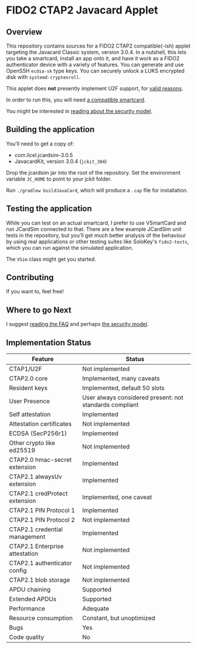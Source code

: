 # FIDO2 CTAP2 Javacard Applet

## Overview

This repository contains sources for a FIDO2 CTAP2 compatible(-ish)
applet targeting the Javacard Classic system, version 3.0.4. In a
nutshell, this lets you take a smartcard, install an app onto it,
and have it work as a FIDO2 authenticator device with a variety of
features. You can generate and use OpenSSH `ecdsa-sk` type keys. You
can securely unlock a LUKS encrypted disk with `systemd-cryptenroll`.

This applet does **not** presently implement U2F support, for
[valid reasons](docs/FAQ.md).

In order to run this, you will need
[a compatible smartcard](docs/requirements.md).

You might be interested in [reading about the security model](docs/security.md).

## Building the application

You'll need to get a copy of:
- com.licel.jcardsim-3.0.5
- JavacardKit, version 3.0.4 (`jckit_304`)

Drop the jcardsim jar into the root of the repository. Set the
environment variable `JC_HOME` to point to your jckit folder.

Run `./gradlew buildJavaCard`, which will produce a `.cap` file
for installation.

## Testing the application

While you can test on an actual smartcard, I prefer to use VSmartCard
and run JCardSim connected to that. There are a few example JCardSim
unit tests in the repository, but you'll get much better analysis
of the behaviour by using real applications or other testing suites
like SoloKey's `fido2-tests`, which you can run against the simulated
application.

The `VSim` class might get you started.

## Contributing

If you want to, feel free!

## Where to go Next

I suggest [reading the FAQ](docs/FAQ.md) and perhaps [the security model](docs/security.md).

## Implementation Status

| Feature                        | Status                                                  |
|--------------------------------|---------------------------------------------------------|
| CTAP1/U2F                      | Not implemented                                         |
| CTAP2.0 core                   | Implemented, many caveats                               |
| Resident keys                  | Implemented, default 50 slots                           |
| User Presence                  | User always considered present: not standards compliant |
| Self attestation               | Implemented                                             |
| Attestation certificates       | Not implemented                                         |
| ECDSA (SecP256r1)              | Implemented                                             |
| Other crypto like ed25519      | Not implemented                                         |
| CTAP2.0 hmac-secret extension  | Implemented                                             |
| CTAP2.1 alwaysUv extension     | Implemented                                             |
| CTAP2.1 credProtect extension  | Implemented, one caveat                                 |
| CTAP2.1 PIN Protocol 1         | Implemented                                             |
| CTAP2.1 PIN Protocol 2         | Not implemented                                         |
| CTAP2.1 credential management  | Implemented                                             |
| CTAP2.1 Enterprise attestation | Not implemented                                         |
| CTAP2.1 authenticator config   | Not implemented                                         |
| CTAP2.1 blob storage           | Not implemented                                         |
| APDU chaining                  | Supported                                               |
| Extended APDUs                 | Supported                                               |
| Performance                    | Adequate                                                |
| Resource consumption           | Constant, but unoptimized                               |
| Bugs                           | Yes                                                     |
| Code quality                   | No                                                      |
